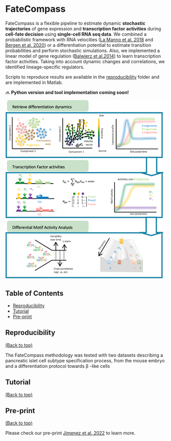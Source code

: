 # FateCompass

FateCompass is a flexible pipeline to estimate dynamic **stochastic trajectories** of gene expression and **transcription factor activities** during **cell-fate decision** using **single-cell RNA seq data**. We combined a probabilistic framework with RNA velocities ([La Manno et al. 2018](https://doi.org/10.1038/s41586-018-0414-6) and [Bergen et al. 2020](https://doi.org/10.1038/s41586-018-0414-6)) or a differentiation potential to estimate transition probabilities and perform stochastic simulations. Also, we implemented a linear model of gene regulation ([Balwierz et al.2014](http://www.genome.org/cgi/doi/10.1101/gr.169508.113)) to learn transcription factor activities. Taking into account dynamic changes and correlations, we identified lineage-specific regulators. 

Scripts to reproduce results are available in the [reproducibility](reproducibility/scripts/) folder and are implemented in Matlab. 

:soon: **Python version and tool implementation coming soon!**

![](images/fatecompass.png)

## Table of Contents

- [Reproducibility](#reproducibility)
- [Tutorial](#tutorial)
- [Pre-print](#pre-print)

## Reproducibility 

[(Back to top)](#table-of-contents)

The FateCompass methodology was tested with two datasets describing a pancreatic islet cell subtype specification process, from the mouse embryo and a differentiation protocol towards &beta; -like cells

## Tutorial 

[(Back to top)](#table-of-contents)

## Pre-print

[(Back to top)](#table-of-contents)

Please check our pre-print [Jimenez et al. 2022](https://doi.org/10.1101/2022.04.01.486696) to learn more. 
